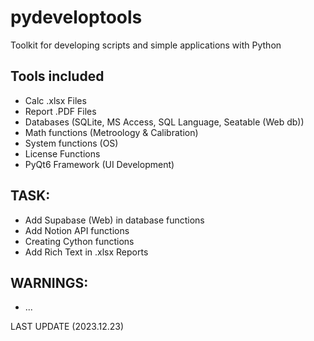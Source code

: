 # pydeveloptools
Toolkit for developing scripts and simple applications with Python


## Tools included
- Calc .xlsx Files
- Report .PDF Files
- Databases (SQLite, MS Access, SQL Language, Seatable (Web db))
- Math functions (Metroology & Calibration)
- System functions (OS)
- License Functions
- PyQt6 Framework (UI Development)

## TASK:
- Add Supabase (Web) in database functions
- Add Notion API functions
- Creating Cython functions
- Add Rich Text in .xlsx Reports

## WARNINGS:
- ...

LAST UPDATE (2023.12.23)
